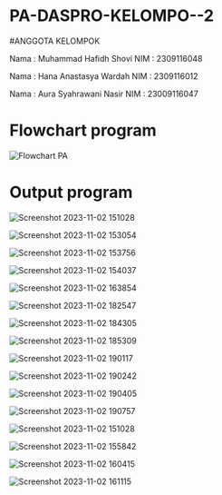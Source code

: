 # PA-DASPRO-KELOMPO--2
#ANGGOTA KELOMPOK

Nama : Muhammad Hafidh Shovi
NIM : 2309116048

Nama : Hana Anastasya Wardah
NIM : 2309116012

Nama : Aura Syahrawani Nasir
NIM : 23009116047

# Flowchart program
![Flowchart PA](https://github.com/Praktikum-Akhir-Kelompok-2/PA-DASPRO-KELOMPO--2/assets/144807237/c6cbeef6-aca1-4c92-abb9-95c1d1927727)


# Output program 
![Screenshot 2023-11-02 151028](https://github.com/Praktikum-Akhir-Kelompok-2/PA-DASPRO-KELOMPO--2/assets/144807237/ac349125-9518-4f3b-bce7-83badd39b77c)

![Screenshot 2023-11-02 153054](https://github.com/Praktikum-Akhir-Kelompok-2/PA-DASPRO-KELOMPO--2/assets/144807237/f52067ef-7c1a-496b-ace1-653c3f695240)

![Screenshot 2023-11-02 153756](https://github.com/Praktikum-Akhir-Kelompok-2/PA-DASPRO-KELOMPO--2/assets/144807237/4fb71647-b095-4b5d-a5e9-10572a44edb5)

![Screenshot 2023-11-02 154037](https://github.com/Praktikum-Akhir-Kelompok-2/PA-DASPRO-KELOMPO--2/assets/144807237/d9f84edc-7aed-4f09-856e-a02b73926808)

![Screenshot 2023-11-02 163854](https://github.com/Praktikum-Akhir-Kelompok-2/PA-DASPRO-KELOMPO--2/assets/144807237/821161e1-81aa-4d48-ad8b-1e4be399eadb)

![Screenshot 2023-11-02 182547](https://github.com/Praktikum-Akhir-Kelompok-2/PA-DASPRO-KELOMPO--2/assets/144807237/b340162c-7087-4338-bd07-8b6a2f63137e)

![Screenshot 2023-11-02 184305](https://github.com/Praktikum-Akhir-Kelompok-2/PA-DASPRO-KELOMPO--2/assets/144807237/fae6d525-f939-4746-af4a-d4c6f2e78bb8)

![Screenshot 2023-11-02 185309](https://github.com/Praktikum-Akhir-Kelompok-2/PA-DASPRO-KELOMPO--2/assets/144807237/636395df-738a-4a82-b4fe-8fce431cbbae)

![Screenshot 2023-11-02 190117](https://github.com/Praktikum-Akhir-Kelompok-2/PA-DASPRO-KELOMPO--2/assets/144807237/751a57b4-2ebe-4349-9f00-0e03595d9b88)

![Screenshot 2023-11-02 190242](https://github.com/Praktikum-Akhir-Kelompok-2/PA-DASPRO-KELOMPO--2/assets/144807237/3bc40b83-4c19-4fb8-b6ef-24adc87c9ca7)

![Screenshot 2023-11-02 190405](https://github.com/Praktikum-Akhir-Kelompok-2/PA-DASPRO-KELOMPO--2/assets/144807237/e02e12dd-a1af-458b-a365-6066b7e49e60)

![Screenshot 2023-11-02 190757](https://github.com/Praktikum-Akhir-Kelompok-2/PA-DASPRO-KELOMPO--2/assets/144807237/52f4e79f-de23-4402-ac01-9cf446d597e1)

![Screenshot 2023-11-02 151028](https://github.com/Praktikum-Akhir-Kelompok-2/PA-DASPRO-KELOMPO--2/assets/144807237/1c69224b-9e83-4b4b-b12b-e7e715642f93)

![Screenshot 2023-11-02 155842](https://github.com/Praktikum-Akhir-Kelompok-2/PA-DASPRO-KELOMPO--2/assets/144807237/c39abde9-0183-452f-afbf-f65cf290b625)

![Screenshot 2023-11-02 160415](https://github.com/Praktikum-Akhir-Kelompok-2/PA-DASPRO-KELOMPO--2/assets/144807237/4197ebae-ef07-43a3-bf3c-f3105c4735f6)

![Screenshot 2023-11-02 161115](https://github.com/Praktikum-Akhir-Kelompok-2/PA-DASPRO-KELOMPO--2/assets/144807237/5c5baf87-453d-4e24-86c5-b535804befbd)


